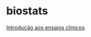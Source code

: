 # biostats
[Introdução aos ensaios clínicos](http://nbviewer.ipython.org/gist/regifukuchi/7f901f612da972fa75a8)
